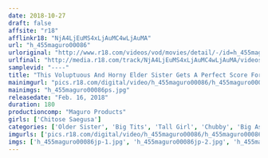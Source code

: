 ```yaml
---
date: 2018-10-27
draft: false
affsite: "r18"
afflinkr18: "NjA4LjEuMS4xLjAuMC4wLjAuMA"
url: "h_455maguro00086"
urloriginal: "http://www.r18.com/videos/vod/movies/detail/-/id=h_455maguro00086"
urlfinal: "http://media.r18.com/track/NjA4LjEuMS4xLjAuMC4wLjAuMA/videos/vod/movies/detail/-/id=h_455maguro00086"
samplevid: "----"
title: "This Voluptuous And Horny Elder Sister Gets A Perfect Score For Lust! She's Enjoying A No-Holds-Barred Adolescent Perverted Dick Sucking Sex Life Chitose Saegusa"
mainimgurl: "pics.r18.com/digital/video/h_455maguro00086/h_455maguro00086ps.jpg"
mainimgs: "h_455maguro00086ps.jpg"
releasedate: "Feb. 16, 2018"
duration: 180
productioncomp: "Maguro Products"
girls: ['Chitose Saegusa']
categories: ['Older Sister', 'Big Tits', 'Tall Girl', 'Chubby', 'Big Asses', 'Gym Clothes', 'Miniskirt', 'Featured Actress', 'Lotion', 'Hi-Def']
imgurls: ['pics.r18.com/digital/video/h_455maguro00086/h_455maguro00086jp-1.jpg', 'pics.r18.com/digital/video/h_455maguro00086/h_455maguro00086jp-2.jpg', 'pics.r18.com/digital/video/h_455maguro00086/h_455maguro00086jp-3.jpg', 'pics.r18.com/digital/video/h_455maguro00086/h_455maguro00086jp-4.jpg', 'pics.r18.com/digital/video/h_455maguro00086/h_455maguro00086jp-5.jpg', 'pics.r18.com/digital/video/h_455maguro00086/h_455maguro00086jp-6.jpg', 'pics.r18.com/digital/video/h_455maguro00086/h_455maguro00086jp-7.jpg', 'pics.r18.com/digital/video/h_455maguro00086/h_455maguro00086jp-8.jpg', 'pics.r18.com/digital/video/h_455maguro00086/h_455maguro00086jp-9.jpg', 'pics.r18.com/digital/video/h_455maguro00086/h_455maguro00086jp-10.jpg', 'pics.r18.com/digital/video/h_455maguro00086/h_455maguro00086jp-11.jpg', 'pics.r18.com/digital/video/h_455maguro00086/h_455maguro00086jp-12.jpg', 'pics.r18.com/digital/video/h_455maguro00086/h_455maguro00086jp-13.jpg', 'pics.r18.com/digital/video/h_455maguro00086/h_455maguro00086jp-14.jpg', 'pics.r18.com/digital/video/h_455maguro00086/h_455maguro00086jp-15.jpg', 'pics.r18.com/digital/video/h_455maguro00086/h_455maguro00086jp-16.jpg', 'pics.r18.com/digital/video/h_455maguro00086/h_455maguro00086jp-17.jpg', 'pics.r18.com/digital/video/h_455maguro00086/h_455maguro00086jp-18.jpg', 'pics.r18.com/digital/video/h_455maguro00086/h_455maguro00086jp-19.jpg', 'pics.r18.com/digital/video/h_455maguro00086/h_455maguro00086jp-20.jpg']
imgs: ['h_455maguro00086jp-1.jpg', 'h_455maguro00086jp-2.jpg', 'h_455maguro00086jp-3.jpg', 'h_455maguro00086jp-4.jpg', 'h_455maguro00086jp-5.jpg', 'h_455maguro00086jp-6.jpg', 'h_455maguro00086jp-7.jpg', 'h_455maguro00086jp-8.jpg', 'h_455maguro00086jp-9.jpg', 'h_455maguro00086jp-10.jpg', 'h_455maguro00086jp-11.jpg', 'h_455maguro00086jp-12.jpg', 'h_455maguro00086jp-13.jpg', 'h_455maguro00086jp-14.jpg', 'h_455maguro00086jp-15.jpg', 'h_455maguro00086jp-16.jpg', 'h_455maguro00086jp-17.jpg', 'h_455maguro00086jp-18.jpg', 'h_455maguro00086jp-19.jpg', 'h_455maguro00086jp-20.jpg']
---
```

